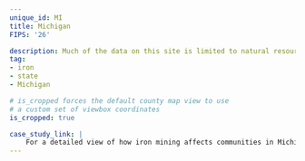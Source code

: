 ```yaml
---
unique_id: MI
title: Michigan
FIPS: '26'

description: Much of the data on this site is limited to natural resource extraction on federal land, which represents 10% of all land in Michigan.
tag:
- iron
- state
- Michigan

# is_cropped forces the default county map view to use
# a custom set of viewbox coordinates
is_cropped: true

case_study_link: |
    For a detailed view of how iron mining affects communities in Michigan, read the [Marquette County case study]({{ site.baseurl }}/case-studies/marquette/).
---
```

